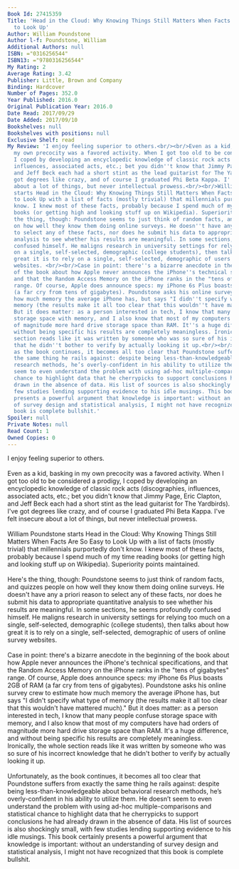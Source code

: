 ```yaml
---
Book Id: 27415359
Title: 'Head in the Cloud: Why Knowing Things Still Matters When Facts Are So Easy
  to Look Up'
Author: William Poundstone
Author l-f: Poundstone, William
Additional Authors: null
ISBN: ="0316256544"
ISBN13: ="9780316256544"
My Rating: 2
Average Rating: 3.42
Publisher: Little, Brown and Company
Binding: Hardcover
Number of Pages: 352.0
Year Published: 2016.0
Original Publication Year: 2016.0
Date Read: 2017/09/29
Date Added: 2017/09/10
Bookshelves: null
Bookshelves with positions: null
Exclusive Shelf: read
My Review: 'I enjoy feeling superior to others.<br/><br/>Even as a kid, basking in
  my own precocity was a favored activity. When I got too old to be considered a prodigy,
  I coped by developing an encyclopedic knowledge of classic rock acts (discographies,
  influences, associated acts, etc.; bet you didn''t know that Jimmy Page, Eric Clapton,
  and Jeff Beck each had a short stint as the lead guitarist for The Yardbirds). I''ve
  got degrees like crazy, and of course I graduated Phi Beta Kappa. I''ve felt insecure
  about a lot of things, but never intellectual prowess.<br/><br/>William Poundstone
  starts Head in the Cloud: Why Knowing Things Still Matters When Facts Are So Easy
  to Look Up with a list of facts (mostly trivial) that millennials purportedly don''t
  know. I knew most of these facts, probably because I spend much of my time reading
  books (or getting high and looking stuff up on Wikipedia). Superiority points maintained.<br/><br/>Here''s
  the thing, though: Poundstone seems to just think of random facts, and quizzes people
  on how well they know them doing online surveys. He doesn''t have any a priori reason
  to select any of these facts, nor does he submit his data to appropriate quantitative
  analysis to see whether his results are meaningful. In some sections, he seems profoundly
  confused himself. He maligns research in university settings for relying too much
  on a single, self-selected, demographic (college students), then talks about how
  great it is to rely on a single, self-selected, demographic of users of online survey
  websites. <br/><br/>Case in point: there''s a bizarre anecdote in the beginning
  of the book about how Apple never announces the iPhone''s technical specifications,
  and that the Random Access Memory on the iPhone ranks in the "tens of gigabytes"
  range. Of course, Apple does announce specs: my iPhone 6s Plus boasts 2GB of RAM
  (a far cry from tens of gigabytes). Poundstone asks his online survey crew to estimate
  how much memory the average iPhone has, but says "I didn''t specify what type of
  memory (the results make it all too clear that this wouldn''t have mattered much)."
  But it does matter: as a person interested in tech, I know that many people confuse
  storage space with memory, and I also know that most of my computers have had orders
  of magnitude more hard drive storage space than RAM. It''s a huge difference, and
  without being specific his results are completely meaningless. Ironically, the whole
  section reads like it was written by someone who was so sure of his incorrect knowledge
  that he didn''t bother to verify by actually looking it up.<br/><br/>Unfortunately,
  as the book continues, it becomes all too clear that Poundstone suffers from exactly
  the same thing he rails against: despite being less-than-knowledgeable about behavioral
  research methods, he’s overly-confident in his ability to utilize them. He doesn’t
  seem to even understand the problem with using ad-hoc multiple-comparisons and statistical
  chance to highlight data that he cherrypicks to support conclusions he had already
  drawn in the absence of data. His list of sources is also shockingly small, with
  few studies lending supporting evidence to his idle musings. This book certainly
  presents a powerful argument that knowledge is important: without an understanding
  of survey design and statistical analysis, I might not have recognized that this
  book is complete bullshit.'
Spoiler: null
Private Notes: null
Read Count: 1
Owned Copies: 0
---
```


I enjoy feeling superior to others.<br/><br/>Even as a kid, basking in my own precocity was a favored activity. When I got too old to be considered a prodigy, I coped by developing an encyclopedic knowledge of classic rock acts (discographies, influences, associated acts, etc.; bet you didn't know that Jimmy Page, Eric Clapton, and Jeff Beck each had a short stint as the lead guitarist for The Yardbirds). I've got degrees like crazy, and of course I graduated Phi Beta Kappa. I've felt insecure about a lot of things, but never intellectual prowess.<br/><br/>William Poundstone starts Head in the Cloud: Why Knowing Things Still Matters When Facts Are So Easy to Look Up with a list of facts (mostly trivial) that millennials purportedly don't know. I knew most of these facts, probably because I spend much of my time reading books (or getting high and looking stuff up on Wikipedia). Superiority points maintained.<br/><br/>Here's the thing, though: Poundstone seems to just think of random facts, and quizzes people on how well they know them doing online surveys. He doesn't have any a priori reason to select any of these facts, nor does he submit his data to appropriate quantitative analysis to see whether his results are meaningful. In some sections, he seems profoundly confused himself. He maligns research in university settings for relying too much on a single, self-selected, demographic (college students), then talks about how great it is to rely on a single, self-selected, demographic of users of online survey websites. <br/><br/>Case in point: there's a bizarre anecdote in the beginning of the book about how Apple never announces the iPhone's technical specifications, and that the Random Access Memory on the iPhone ranks in the "tens of gigabytes" range. Of course, Apple does announce specs: my iPhone 6s Plus boasts 2GB of RAM (a far cry from tens of gigabytes). Poundstone asks his online survey crew to estimate how much memory the average iPhone has, but says "I didn't specify what type of memory (the results make it all too clear that this wouldn't have mattered much)." But it does matter: as a person interested in tech, I know that many people confuse storage space with memory, and I also know that most of my computers have had orders of magnitude more hard drive storage space than RAM. It's a huge difference, and without being specific his results are completely meaningless. Ironically, the whole section reads like it was written by someone who was so sure of his incorrect knowledge that he didn't bother to verify by actually looking it up.<br/><br/>Unfortunately, as the book continues, it becomes all too clear that Poundstone suffers from exactly the same thing he rails against: despite being less-than-knowledgeable about behavioral research methods, he’s overly-confident in his ability to utilize them. He doesn’t seem to even understand the problem with using ad-hoc multiple-comparisons and statistical chance to highlight data that he cherrypicks to support conclusions he had already drawn in the absence of data. His list of sources is also shockingly small, with few studies lending supporting evidence to his idle musings. This book certainly presents a powerful argument that knowledge is important: without an understanding of survey design and statistical analysis, I might not have recognized that this book is complete bullshit.